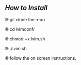 ***How to Install***
----------------------
🞋 git clone the repo

🞋 cd lvimconf/

🞋 chmod +x lvim.sh

🞋 ./lvim.sh

🞋 follow the on screen instructions.
